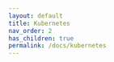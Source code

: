 ```yaml
---
layout: default
title: Kubernetes
nav_order: 2
has_children: true
permalink: /docs/kubernetes
---
```



